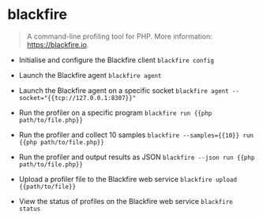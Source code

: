 # blackfire
> A command-line profiling tool for PHP.
> More information: <https://blackfire.io>.

- Initialise and configure the Blackfire client
`blackfire config`

- Launch the Blackfire agent
`blackfire agent`

- Launch the Blackfire agent on a specific socket
`blackfire agent --socket="{{tcp://127.0.0.1:8307}}"`

- Run the profiler on a specific program
`blackfire run {{php path/to/file.php}}`

- Run the profiler and collect 10 samples
`blackfire --samples={{10}} run {{php path/to/file.php}}`

- Run the profiler and output results as JSON
`blackfire --json run {{php path/to/file.php}}`

- Upload a profiler file to the Blackfire web service
`blackfire upload {{path/to/file}}`

- View the status of profiles on the Blackfire web service
`blackfire status`
